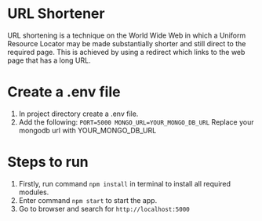 # URL Shortener
URL shortening is a technique on the World Wide Web in which a Uniform Resource Locator may be made substantially shorter and still direct to the required page. This is achieved by using a redirect which links to the web page that has a long URL.

# Create a .env file
1. In project directory create a .env file.
2. Add the following:
    `PORT=5000
     MONGO_URL=YOUR_MONGO_DB_URL`
   Replace your mongodb url with YOUR_MONGO_DB_URL

# Steps to run
1. Firstly, run command `npm install` in terminal to install all required modules.
2. Enter command `npm start` to start the app.
3. Go to browser and search for `http://localhost:5000`